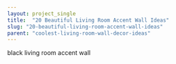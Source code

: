 ```yaml
---
layout: project_single
title:  "20 Beautiful Living Room Accent Wall Ideas"
slug: "20-beautiful-living-room-accent-wall-ideas"
parent: "coolest-living-room-wall-decor-ideas"
---
```

black living room accent wall